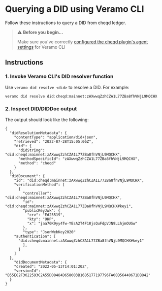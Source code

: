 # Querying a DID using Veramo CLI

Follow these instructions to query a DID from cheqd ledger.

> ⚠️ **Before you begin...**
>
> Make sure you've correctly [configured the cheqd plugin's agent settings](../setup-cli.md) for Veramo CLI

## Instructions

### 1. Invoke Veramo CLI's DID resolver function

Use `veramo did resolve <did>` to resolve a DID. For example:

```bash
veramo did resolve did:cheqd:mainnet:zAXwwqZzhCZA1L77ZBa8fhVNjL9MQCHX
```

### 2. Inspect DID/DIDDoc output

The output should look like the following:

```jsonc
{
  "didResolutionMetadata": {
    "contentType": "application/did+json",
    "retrieved": "2022-07-28T15:05:06Z",
    "did": {
      "didString": "did:cheqd:mainnet:zAXwwqZzhCZA1L77ZBa8fhVNjL9MQCHX",
      "methodSpecificId": "zAXwwqZzhCZA1L77ZBa8fhVNjL9MQCHX",
      "method": "cheqd"
    }
  },
  "didDocument": {
    "id": "did:cheqd:mainnet:zAXwwqZzhCZA1L77ZBa8fhVNjL9MQCHX",
    "verificationMethod": [
      {
        "controller": "did:cheqd:mainnet:zAXwwqZzhCZA1L77ZBa8fhVNjL9MQCHX",
        "id": "did:cheqd:mainnet:zAXwwqZzhCZA1L77ZBa8fhVNjL9MQCHX#key1",
        "publicKeyJwk": {
          "crv": "Ed25519",
          "kty": "OKP",
          "x": "jaa70K9yy4Tw-YEsA2T4F10jsQuFdpVJN9LLhjmOUGw"
        },
        "type": "JsonWebKey2020"
    "authentication": [
      "did:cheqd:mainnet:zAXwwqZzhCZA1L77ZBa8fhVNjL9MQCHX#key1"
        ],    
      }
    ]
  },
    "didDocumentMetadata": {
    "created": "2022-05-13T14:01:20Z",
    "versionId": "B55E82F3022593C2A55D08484D658003B1685177197796FA00B56440671DB842"
  }
}
